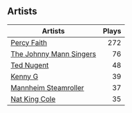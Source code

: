 ## Artists
Artists | Plays 
----- | -----: 
[Percy Faith](/artists/percy-faith-120889) | 272
[The Johnny Mann Singers](/artists/the-johnny-mann-singers-30064353) | 76
[Ted Nugent](/artists/ted-nugent-40670) | 48
[Kenny G](/artists/kenny-g-7789) | 39
[Mannheim Steamroller](/artists/mannheim-steamroller-39605) | 37
[Nat King Cole](/artists/nat-king-cole-3428) | 35

